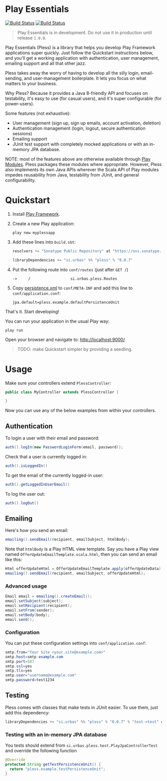 # Play Essentials

[![Build Status](https://drone.io/bitbucket.org/urbas/play-essentials/status.png)](https://drone.io/bitbucket.org/urbas/play-essentials/latest)
[![Build Status](https://travis-ci.org/urbas/play-essentials.png?branch=master)](https://travis-ci.org/urbas/play-essentials)

> Play Essentials is in development. Do not use it in production until release `1.0.0`.

Play Essentials (Pless) is a library that helps you develop Play Framework applications super quickly. Just follow the
Quickstart instructions below, and you'll get a working application with authentication, user management, emailing
support and all that other jazz.

Pless takes away the worry of having to develop all the silly login, email-sending, and user-management boilerplate. It
lets you focus on what matters to your business.

Why Pless? Because it provides a Java 8-friendly API and focuses on testability, it's easy to use (for casual users),
and it's super configurable (for power-users).

Some features (not exhaustive):

-   User management (sign up, sign up emails, account activation, deletion)
-   Authentication management (login, logout, secure authentication sessions)
-   Emailing support
-   JUnit test support with completely mocked applications or with an in-memory JPA database.

NOTE: most of the features above are otherwise available through [Play Modules](http://www.playframework.com/modules).
Pless packages these modules where appropriate. However, Pless also implements its own Java APIs wherever the Scala API
of Play modules impedes reusability from Java, testability from JUnit, and general configurability.

# Quickstart

1.  Install [Play Framework](http://www.playframework.com/download).

2.  Create a new Play application:

        play new myplessapp

3.  Add these lines into `build.sbt`:

    ```scala
    resolvers += "Sonatype Public Repository" at "https://oss.sonatype.org/content/groups/public"

    libraryDependencies += "si.urbas" %% "pless" % "0.0.7"
    ```

4.  Put the following route into `conf/routes` (just after `GET /`)

        ->     /                  si.urbas.pless.Routes

5.  Copy [persistence.xml](./samples/jpa/h2/persistence.xml) to `conf/META-INF` and add this line to `conf/application.conf`:

        jpa.default=pless.example.defaultPersistenceUnit

That's it. Start developing!

You can run your application in the usual Play way:

    play run

Open your browser and navigate to: [http://localhost:9000/](http://localhost:9000/)

>   TODO: make Quickstart simpler by providing a seedling.

# Usage

Make sure your controllers extend `PlessController`:

```java
public class MyController extends PlessController {

}
```

Now you can use any of the below examples from within your controllers.

## Authentication

To login a user with their email and password:

```java
auth().logIn(new PasswordLoginForm(email, password));
```

Check that a user is currently logged in:

```java
auth().isLoggedIn()
```

To get the email of the currently logged-in user:

```java
auth().getLoggedInUserEmail()
```

To log the user out:

```java
auth().logOut()
```

## Emailing

Here's how you send an email:

```java
emailing().sendEmail(recipient, emailSubject, htmlBody);
```

Note that `htmlBody` is a Play HTML view template. Say you have a
Play view named `OfferUpdateEmailTemplate.scala.html`, then you can send an
email like this:

```java
Html offerUpdateHtml = OfferUpdateEmailTemplate.apply(offerUpdateData);
emailing().sendEmail(recipient, emailSubject, offerUpdateHtml);
```

### Advanced usage

```java
Email email = emailing().createEmail();
email.setSubject(subject);
email.setRecipient(recipient);
email.setFrom(sender);
email.setBody(body);
email.send();
```

### Configuration

You can put these configuration settings into `conf/application.conf`:

```java
smtp.from="Your Site <your.site@example.com>"
smtp.host=smtp.example.com
smtp.port=587
smtp.ssl=yes
smtp.tls=yes
smtp.user="username@example.com"
smtp.password=test1234
```

## Testing

Pless comes with classes that make tests in JUnit easier. To use them, just add this dependency:

```scala
libraryDependencies += "si.urbas" %% "pless" % "0.0.7" % "test->test" classifier "tests"
```

### Testing with an in-memory JPA database

You tests should extend from `si.urbas.pless.test.PlayJpaControllerTest` and override the following function

```java
@Override
protected String getTestPersistenceUnit() {
  return "pless.example.testPersistenceUnit";
}
```